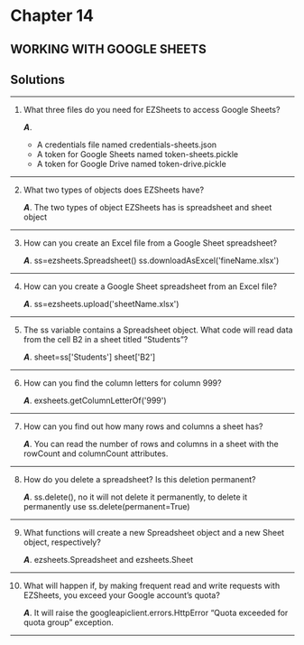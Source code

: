 
# Chapter 14

## WORKING WITH GOOGLE SHEETS

## Solutions
-----------

1. What three files do you need for EZSheets to access Google Sheets?

    ***A***. 
    * A credentials file named credentials-sheets.json
   * A token for Google Sheets named token-sheets.pickle
   * A token for Google Drive named token-drive.pickle
----

2. What two types of objects does EZSheets have?

    ***A***. The two types of object EZSheets has is spreadsheet and sheet object
----

3. How can you create an Excel file from a Google Sheet spreadsheet?

    ***A***. ss=ezsheets.Spreadsheet()
         ss.downloadAsExcel('fineName.xlsx')
----

4. How can you create a Google Sheet spreadsheet from an Excel file?

    ***A***. ss=ezsheets.upload('sheetName.xlsx')
----

5. The ss variable contains a Spreadsheet object. What code will read data from the cell B2 in a sheet titled “Students”?

    ***A***. sheet=ss['Students']
         sheet['B2']
----

6. How can you find the column letters for column 999?

    ***A***. exsheets.getColumnLetterOf('999')
----

7. How can you find out how many rows and columns a sheet has?

    ***A***. You can read the number of rows and columns in a sheet with the rowCount and columnCount attributes. 
----

8. How do you delete a spreadsheet? Is this deletion permanent?

    ***A***. ss.delete(), no it will not delete it permanently, to delete it permanently use ss.delete(permanent=True)
----

9. What functions will create a new Spreadsheet object and a new Sheet object, respectively?

    ***A***. ezsheets.Spreadsheet and ezsheets.Sheet
----

10. What will happen if, by making frequent read and write requests with EZSheets, you exceed your Google account’s quota?

    ***A***. It will raise the googleapiclient.errors.HttpError “Quota exceeded for quota group” exception. 
----